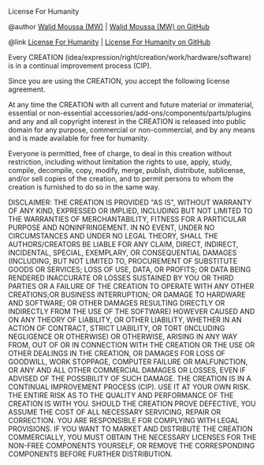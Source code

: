 License For Humanity

@author [Walid Moussa (MW)](https://walid-moussa.de) | [Walid Moussa (MW) on GitHub](https://github.com/mw-it)

@link [License For Humanity](https://licenseforhumanity.org) | [License For Humanity on GitHub](https://github.com/mw-it/licenseforhumanity)

Every CREATION (idea/expression/right/creation/work/hardware/software) is in a continual improvement process (CIP).

Since you are using the CREATION, you accept the following license agreement.

At any time the CREATION with all current and future material or immaterial, essential or non-essential accessories/add-ons/components/parts/plugins and any and all copyright interest in the CREATION is released into public domain for any purpose, commercial or non-commercial, and by any means and is made available for free for humanity.

Everyone is permitted, free of charge, to deal in this creation without restriction, including without limitation the rights to use, apply, study, compile, decompile, copy, modify, merge, publish, distribute, sublicense, and/or sell copies of the creation, and to permit persons to whom the creation is furnished to do so in the same way.

DISCLAIMER:
THE CREATION IS PROVIDED "AS IS", WITHOUT WARRANTY OF ANY KIND, EXPRESSED OR IMPLIED, INCLUDING BUT NOT LIMITED TO THE WARRANTIES OF MERCHANTABILITY, FITNESS FOR A PARTICULAR PURPOSE AND NONINFRINGEMENT. IN NO EVENT, UNDER NO CIRCUMSTANCES AND UNDER NO LEGAL THEORY, SHALL THE AUTHORS/CREATORS BE LIABLE FOR ANY CLAIM, DIRECT, INDIRECT, INCIDENTAL, SPECIAL, EXEMPLARY, OR CONSEQUENTIAL DAMAGES (INCLUDING, BUT NOT LIMITED TO, PROCUREMENT OF SUBSTITUTE GOODS OR SERVICES; LOSS OF USE, DATA, OR PROFITS; OR DATA BEING RENDERED INACCURATE OR LOSSES SUSTAINED BY YOU OR THIRD PARTIES OR A FAILURE OF THE CREATION TO OPERATE WITH ANY OTHER CREATIONS;OR BUSINESS INTERRUPTION; OR DAMAGE TO HARDWARE AND SOFTWARE; OR OTHER DAMAGES RESULTING DIRECTLY OR INDIRECTLY FROM THE USE OF THE SOFTWARE) HOWEVER CAUSED AND ON ANY THEORY OF LIABILITY, OR OTHER LIABILITY, WHETHER IN AN ACTION OF CONTRACT, STRICT LIABILITY, OR TORT (INCLUDING NEGLIGENCE OR OTHERWISE) OR OTHERWISE, ARISING IN ANY WAY FROM, OUT OF OR IN CONNECTION WITH THE CREATION OR THE USE OR OTHER DEALINGS IN THE CREATION, OR DAMAGES FOR LOSS OF GOODWILL, WORK STOPPAGE, COMPUTER FAILURE OR MALFUNCTION, OR ANY AND ALL OTHER COMMERCIAL DAMAGES OR LOSSES, EVEN IF ADVISED OF THE POSSIBILITY OF SUCH DAMAGE. THE CREATION IS IN A CONTINUAL IMPROVEMENT PROCESS (CIP). USE IT AT YOUR OWN RISK. THE ENTIRE RISK AS TO THE QUALITY AND PERFORMANCE OF THE CREATION IS WITH YOU. SHOULD THE CREATION PROVE DEFECTIVE, YOU ASSUME THE COST OF ALL NECESSARY SERVICING, REPAIR OR CORRECTION. YOU ARE RESPONSIBLE FOR COMPLYING WITH LEGAL PROVISIONS. IF YOU WANT TO MARKET AND DISTRIBUTE THE CREATION COMMERCIALLY, YOU MUST OBTAIN THE NECESSARY LICENSES FOR THE NON-FREE COMPONENTS YOURSELF, OR REMOVE THE CORRESPONDING COMPONENTS BEFORE FURTHER DISTRIBUTION.
